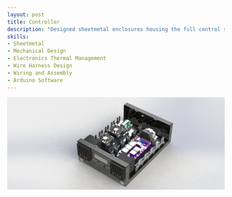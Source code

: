 ```yaml
---
layout: post
title: Controller
description: "Designed sheetmetal enclosures housing the full control system for TCU operation. The assembly integrates power supplies, amplifiers, PID controllers, and custom wire harnesses, with an onboard Arduino microcontroller enabling remote connectivity and software integration for multi-zone thermal control."
skills: 
- Sheetmetal
- Mechanical Design
- Electronics Thermal Management
- Wire Harness Design
- Wiring and Assembly
- Arduino Software
---
```


<img src="/_projects/controller/Controller2.JPG" alt="TCU dual-zone render" width="700" style="display: block; margin: auto;" />
